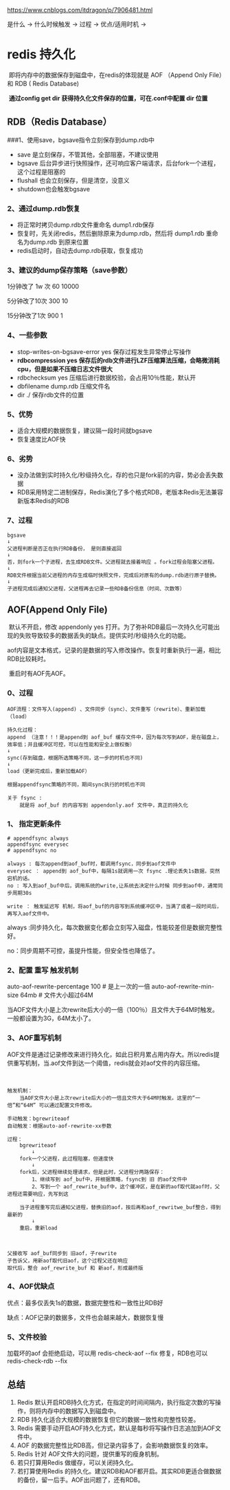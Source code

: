 https://www.cnblogs.com/itdragon/p/7906481.html



是什么 → 什么时候触发 → 过程 → 优点/适用时机 → 

# redis 持久化

​	即将内存中的数据保存到磁盘中，在redis的体现就是 AOF （Append Only File）和 RDB ( Redis Database)

​	**通过config get dir 获得持久化文件保存的位置，可在.conf中配置 dir 位置**



## RDB（Redis Database）



###1、使用save，bgsave指令立刻保存到dump.rdb中

- save 是立刻保存，不管其他，全部阻塞，不建议使用
- bgsave 后台异步进行快照操作，还可响应客户端请求，后台fork一个进程，这个过程是阻塞的
- flushall 也会立刻保存，但是清空，没意义
- shutdown也会触发bgsave

### 2、通过dump.rdb恢复

- 将正常时拷贝dump.rdb文件重命名 dump1.rdb保存
- 恢复时，先关闭redis，然后删除原来为dump.rdb，然后将 dump1.rdb 重命名为dump.rdb 到原来位置
- redis启动时，自动去dump.rdb获取，恢复成功

### 3、建议的dump保存策略（save参数）

1分钟改了 1w 次		60	10000

5分钟改了10次		300		10

15分钟改了1次		900		1

### 4、一些参数

- stop-writes-on-bgsave-error yes 保存过程发生异常停止写操作
- **rdbcompression yes 保存后的rdb文件进行LZF压缩算法压缩，会略微消耗cpu，但是如果不压缩日志文件很大**
- rdbchecksum yes 压缩后进行数据校验，会占用10％性能，默认开
- dbfilename dump.rdb 压缩文件名
- dir ./ 保存rdb文件的位置

### 5、优势

- 适合大规模的数据恢复，建议隔一段时间就bgsave
- 恢复速度比AOF快

### 6、劣势

- 没办法做到实时持久化/秒级持久化，存的也只是fork前的内容，势必会丢失数据
- RDB采用特定二进制保存，Redis演化了多个格式RDB，老版本Redis无法兼容新版本Redis的RDB

### 7、过程

```
bgsave
↓
父进程判断是否正在执行RDB备份， 是则直接返回
↓
否，则fork一个子进程，去生成RDB文件。父进程就去接着响应 。fork过程会阻塞父进程。
↓
RDB文件根据当前父进程的内存生成临时快照文件，完成后对原有的dump.rdb进行原子替换。
↓
子进程完成后通知父进程，父进程再去记录一些RDB备份信息（时间、次数等）

```









## AOF(Append Only File)

​	默认不开启，修改 appendonly yes 打开。为了弥补RDB最后一次持久化可能出现的失败导致较多的数据丢失的缺点。提供实时/秒级持久化的功能。

​	aof内容是文本格式，记录的是数据的写入修改操作。恢复时重新执行一遍，相比RDB比较耗时。

​	重启时有AOF先AOF。

### 0、过程

```
AOF流程：文件写入(append) 、文件同步（sync）、文件重写（rewrite）、重新加载（load）

持久化过程：
append （注意！！！是append到 aof_buf 缓存文件中，因为每次写到AOF，是在磁盘上，效率低；并且缓冲区可控，可以在性能和安全上做权衡）
↓
sync(存到磁盘，根据所选策略不同，这一步的时机也不同)
↓
load（更新完成后，重新加载AOF）

根据appendfsync策略的不同，期间sync执行的时机也不同

关于 fsync :
	就是将 aof_buf 的内容写到 appendonly.aof 文件中，真正的持久化

```



### 1、 指定更新条件

```redis
# appendfsync always
appendfsync everysec
# appendfsync no

always : 每次append到aof_buf时，都调用fsync，同步到aof文件中
everysec ： append到 aof_buf中，每隔1s就调用一次 fsync .理论丢失1s数据，突然宕机的话。
no : 写入到aof_buf中后，调用系统的write,让系统去决定什么时候 同步到aof中，通常同步周期30s

write ： 触发延迟写 机制，将aof_buf的内容写到系统缓冲区中，当满了或者一段时间后，再写入aof文件中。

```

always :同步持久化，每次数据变化都会立刻写入磁盘，性能较差但是数据完整性好。

no：同步周期不可控，虽提升性能，但安全性也降低了。



### 2、配置 重写 触发机制

auto-aof-rewrite-percentage 100   # 是上一次的一倍
auto-aof-rewrite-min-size 64mb	# 文件大小超过64M

当AOF文件大小是上次rewrite后大小的一倍（100％）且文件大于64M时触发。一般都设置为3G，64M太小了。



### 3、AOF重写机制

​	AOF文件是通过记录修改来进行持久化，如此日积月累占用内存大。所以redis提供重写机制，当.aof文件到达一个阈值，redis就会对aof文件的内容压缩。

​	

```
触发机制：
	当AOF文件大小是上次rewrite后大小的一倍且文件大于64M时触发。这里的“一倍”和“64M” 可以通过配置文件修改。

手动触发：bgrewriteaof
自动触发：根据auto-aof-rewrite-xx参数

过程：
	bgrewriteaof
		↓
	fork一个父进程，此过程阻塞，但速度快
		↓
	fork后，父进程继续处理请求，但是此时，父进程分两路保存：
		1、继续写到 aof_buf中，并根据策略，fsync到 旧 的aof文件中
		2、写到一个 aof_rewrite_buf中，这个缓冲区，是在新的aof取代就aof时，父进程还需要响应，先写到这
		↓
	当子进程重写完后通知父进程，替换旧的aof，按后再和aof_rewritwe_buf整合，得到最新的
		↓
	重启，重新load



父接收写 aof_buf同步到 旧aof，子rewrite
子告诉父，用新aof取代旧aof，这个过程父还在响应
取代后，整合 aof_rewrite_buf 和 新aof，形成最终版

```



### 4、AOF优缺点

优点：最多仅丢失1s的数据，数据完整性和一致性比RDB好

缺点：AOF记录的数据多，文件也会越来越大，数据恢复慢



### 5、文件校验

加载坏的aof 会拒绝启动，可以用 redis-check-aof --fix 修复，RDB也可以 redis-check-rdb --fix 



## 总结

1. Redis 默认开启RDB持久化方式，在指定的时间间隔内，执行指定次数的写操作，则将内存中的数据写入到磁盘中。
2. RDB 持久化适合大规模的数据恢复但它的数据一致性和完整性较差。
3. Redis 需要手动开启AOF持久化方式，默认是每秒将写操作日志追加到AOF文件中。
4. AOF 的数据完整性比RDB高，但记录内容多了，会影响数据恢复的效率。
5. Redis 针对 AOF文件大的问题，提供重写的瘦身机制。
6. 若只打算用Redis 做缓存，可以关闭持久化。
7. 若打算使用Redis 的持久化。建议RDB和AOF都开启。其实RDB更适合做数据的备份，留一后手。AOF出问题了，还有RDB。